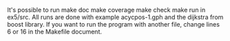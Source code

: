 It's possible to run
	make doc
	make coverage
	make check
	make run
in ex5/src.
All runs are done with example acycpos-1.gph and the dijkstra from boost library.
If you want to run the program with another file,
change lines 6 or 16 in the Makefile document.